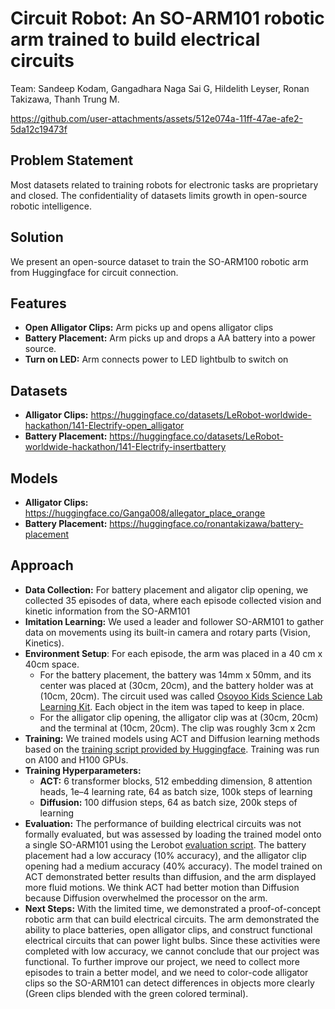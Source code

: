 # Circuit Robot: An SO-ARM101 robotic arm trained to build electrical circuits

Team: Sandeep Kodam, Gangadhara Naga Sai G, Hildelith Leyser, Ronan Takizawa, Thanh Trung M.

https://github.com/user-attachments/assets/512e074a-11ff-47ae-afe2-5da12c19473f

## Problem Statement
Most datasets related to training robots for electronic tasks are proprietary and closed. The confidentiality of datasets limits growth in open-source robotic intelligence.

## Solution
We present an open-source dataset to train the SO-ARM100 robotic arm from Huggingface for circuit connection. 

## Features
- **Open Alligator Clips:** Arm picks up and opens alligator clips
- **Battery Placement:** Arm picks up and drops a AA battery into a power source.
- **Turn on LED:** Arm connects power to LED lightbulb to switch on

## Datasets
- **Alligator Clips:** https://huggingface.co/datasets/LeRobot-worldwide-hackathon/141-Electrify-open_alligator
- **Battery Placement:** https://huggingface.co/datasets/LeRobot-worldwide-hackathon/141-Electrify-insertbattery

## Models
- **Alligator Clips:** https://huggingface.co/Ganga008/allegator_place_orange
- **Battery Placement:** https://huggingface.co/ronantakizawa/battery-placement

## Approach
- **Data Collection:** For battery placement and aligator clip opening, we collected 35 episodes of data, where each episode collected vision and kinetic information from the SO-ARM101
- **Imitation Learning:** We used a leader and follower SO-ARM101 to gather data on movements using its built-in camera and rotary parts (Vision, Kinetics).
- **Environment Setup**: For each episode, the arm was placed in a 40 cm x 40cm space.
  - For the battery placement, the battery was 14mm x 50mm, and its center was placed at (30cm, 20cm), and the battery holder was at (10cm, 20cm). The circuit used was called [Osoyoo Kids Science Lab Learning Kit](https://osoyoo.com/2018/08/22/user-manual-of-children-science-lab-learning-kit/). Each object in the item was taped to keep in place.
  - For the alligator clip opening, the alligator clip was at (30cm, 20cm) and the terminal at (10cm, 20cm). The clip was roughly 3cm x 2cm
- **Training:** We trained models using ACT and Diffusion learning methods based on the [training script provided by Huggingface](https://huggingface.co/docs/lerobot/il_robots#train-a-policy). Training was run on A100 and H100 GPUs.
- **Training Hyperparameters:**
  - **ACT:** 6 transformer blocks, 512 embedding dimension, 8 attention heads, 1e–4 learning rate, 64 as batch size, 100k steps of learning
  - **Diffusion:** 100 diffusion steps, 64 as batch size, 200k steps of learning
- **Evaluation:** The performance of building electrical circuits was not formally evaluated, but was assessed by loading the trained model onto a single SO-ARM101 using the Lerobot [evaluation script](https://huggingface.co/docs/lerobot/il_robots#train-a-policy). The battery placement had a low accuracy (10% accuracy), and the alligator clip opening had a medium accuracy (40% accuracy). The model trained on ACT demonstrated better results than diffusion, and the arm displayed more fluid motions. We think ACT had better motion than Diffusion because Diffusion overwhelmed the processor on the arm.
- **Next Steps:** With the limited time, we demonstrated a proof-of-concept robotic arm that can build electrical circuits. The arm demonstrated the ability to place batteries, open alligator clips, and construct functional electrical circuits that can power light bulbs. Since these activities were completed with low accuracy, we cannot conclude that our project was functional. To further improve our project, we need to collect more episodes to train a better model, and we need to color-code alligator clips so the SO-ARM101 can detect differences in objects more clearly (Green clips blended with the green colored terminal).






